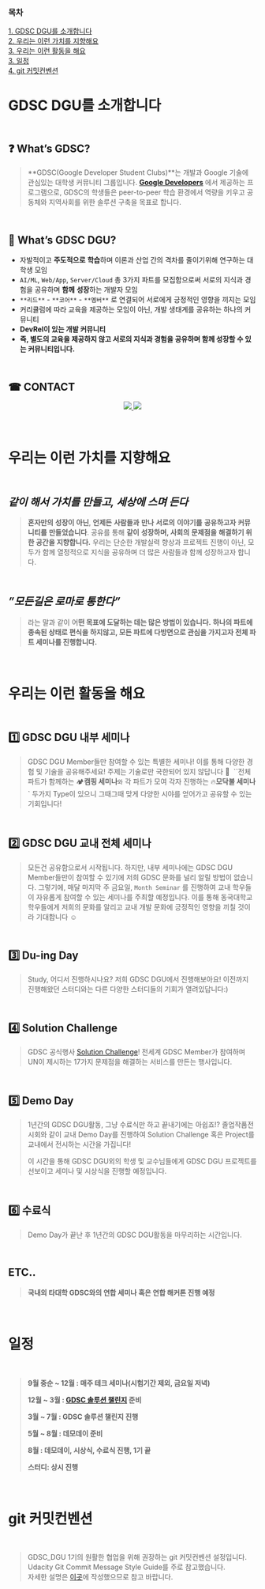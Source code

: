 ### 목차
[1. GDSC DGU를 소개합니다](#GDSC-DGU를-소개합니다)<br>
[2. 우리는 이런 가치를 지향해요](#우리는-이런-가치를-지향해요)<br>
[3. 우리는 이런 활동을 해요](#우리는-이런-활동을-해요)<br>
[3. 일정](#일정)<br>
[4. git 커밋컨벤션](https://github.com/GDSC-DGU/.github/blob/main/profile/README.md)

# GDSC DGU를 소개합니다

## <br>❓ **What’s GDSC?**

> **GDSC(Google Developer Student Clubs)**는 개발과 Google 기술에 관심있는 대학생 커뮤니티 그룹입니다. [**Google Developers**](https://developers.google.com/) 에서 제공하는 프로그램으로, GDSC의 학생들은 peer-to-peer 학습 환경에서 역량을 키우고 공동체와 지역사회를 위한 솔루션 구축을 목표로 합니다.

## <br>🏫 **What’s GDSC DGU?**

- 자발적이고 **주도적으로** **학습**하며 이론과 산업 간의 격차를 줄이기위해 연구하는 대학생 모임
- `AI/ML`, `Web/App`, `Server/Cloud` 총 3가지 파트를 모집함으로써 서로의 지식과 경험을 공유하며 **함께** **성장**하는 개발자 모임
- `**리드**` - `**코어**` - `**멤버**` 로 연결되어 서로에게 긍정적인 영향을 끼지는 모임
- 커리큘럼에 따라 교육을 제공하는 모임이 아닌, 개발 생태계를 공유하는 하나의 커뮤니티
- **DevRel이 있는 개발 커뮤니티**
- **즉, 별도의 교육을 제공하지 않고 서로의 지식과 경험을 공유하며 함께 성장할 수 있는 커뮤니티입니다.**

## <br>☎ **CONTACT**
<p align="center">
  <a href="http://melonicedlatte.com/](https://www.instagram.com/gdsc.dgu/">
    <img src="https://img.shields.io/badge/instagram-E4405F?style=for-the-badge&logo=instagram&logoColor=white">
  </a>
  <a href="mailto:gdsc.dgu@gmail.com">
    <img src="https://img.shields.io/badge/gmail-EA4335?style=for-the-badge&logo=gmail&logoColor=white">
  </a>
</p>

# <br>우리는 이런 가치를 지향해요

## <br>_**같이 해서 가치를 만들고, 세상에 스며 든다**_

> **혼자만의** **성장이** **아닌**,
> **언제든** **사람들과** **만나** **서로의** **이야기를** **공유하고자** **커뮤니티를** **만들었습니다**. 공유를 통해 **같이** **성장하며, 사회의** **문제점을** **해결하기 위한 공간을 지향합니다.**
> 우리는 단순한 개발실력 향상과 프로젝트 진행이 아닌, 모두가 함께 열정적으로 지식을 공유하며 더 많은 사람들과 함께 성장하고자 합니다.<br>

## <br>_”모든길은 로마로 통한다”_

> 라는 말과 같이 어**떤 목표에 도달하는 데는 많은 방법이 있습니다.**
> **하나의 파트에 종속된 상태로 편식을 하지않고, 모든 파트에 다방면으로 관심을 가지고자 전체 파트 세미나를 진행합니다.**

# <br>우리는 이런 활동을 해요
## <br>1️⃣ GDSC DGU 내부 세미나

> GDSC DGU Member들만 참여할 수 있는 특별한 세미나! 이를 통해 다양한 경험 및 기술을 공유해주세요! 주제는 기술로만 국한되어 있지 않답니다 🙂  ``전체 파트가 함께하는 🏕️**캠핑 세미나**`와` 각 파트가 모여 각자 진행하는 🔥**모닥불 세미나**` 두가지 Type이 있으니 그때그때 맞게 다양한 시야를 얻어가고 공유할 수 있는 기회입니다!

## <br>2️⃣ GDSC DGU 교내 전체 세미나

> 모든건 공유함으로서 시작됩니다. 하지만, 내부 세미나에는 GDSC DGU Member들만이 참여할 수 있기에 저희 GDSC 문화를 널리 알릴 방법이 없습니다. 그렇기에, 매달 마지막 주 금요일, `Month Seminar` 를 진행하여 교내 학우들이 자유롭게 참여할 수 있는 세미나를 주최할 예정입니다. 이를 통해 동국대학교 학우들에게 저희의 문화를 알리고 교내 개발 문화에 긍정적인 영향을 끼칠 것이라 기대합니다 ☺️

## <br>3️⃣ Du-ing Day

> Study, 어디서 진행하시나요? 저희 GDSC DGU에서 진행해보아요! 이전까지 진행해왔던 스터디와는 다른 다양한 스터디들의 기회가 열려있답니다:)

## <br>4️⃣ Solution Challenge

> GDSC 공식행사 [Solution Challenge](https://developers.google.com/community/gdsc-solution-challenge?hl=ko)! 전세계 GDSC Member가 참여하며 UN이 제시하는 17가지 문제점을 해결하는 서비스를 만든는 행사입니다.

## <br>5️⃣ Demo Day

> 1년간의 GDSC DGU활동, 그냥 수료식만 하고 끝내기에는 아쉽죠!? 졸업작품전시회와 같이 교내 Demo Day를 진행하여 Solution Challenge 혹은 Project를 교내에서 전시하는 시간을 가집니다!
> 
> 이 시간을 통해 GDSC DGU외의 학생 및 교수님들에게 GDSC DGU 프로젝트를 선보이고 세미나 및 시상식을 진행할 예정입니다.

## <br>6️⃣ 수료식

> Demo Day가 끝난 후 1년간의 GDSC DGU활동을 마무리하는 시간입니다.

## <br>ETC..

> **국내외 타대학 GDSC와의 연합 세미나 혹은 연합 해커톤 진행 예정**

# <br>일정
<br>

> **9월 중순 ~ 12월 : 매주 테크 세미나(시험기간 제외, 금요일 저녁)**
> 
> **12월 ~ 3월 : [GDSC 솔루션 챌린지](<https://developers.google.com/community/gdsc-solution-challenge?hl=ko>) 준비**
> 
> **3월 ~ 7월 : GDSC 솔루션 챌린지 진행**
> 
> **5월 ~ 8월 : 데모데이 준비**
> 
> **8월 : 데모데이, 시상식, 수료식 진행, 1기 끝**
> 
> **스터디: 상시 진행**

# <br>git 커밋컨벤션
<br>

> GDSC_DGU 1기의 원활한 협업을 위해 권장하는 git 커밋컨벤션 설정입니다.<br>
> Udacity Git Commit Message Style Guide를 주로 참고했습니다.<br>
> 자세한 설명은 [이곳](https://github.com/GDSC-DGU/.github/blob/main/profile/README.md)에 작성했으므로 참고 바랍니다.
